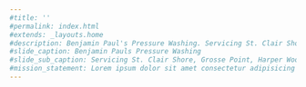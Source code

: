 ```yaml
---
#title: ''
#permalink: index.html
#extends: _layouts.home
#description: Benjamin Paul's Pressure Washing. Servicing St. Clair Shore, Grosse Point,Harper Woods, Sterling Heights and More.
#slide_caption: Benjamin Pauls Pressure Washing
#slide_sub_caption: Servicing St. Clair Shore, Grosse Point, Harper Woods, Sterling Heights and More...
#mission_statement: Lorem ipsum dolor sit amet consectetur adipisicing elit. Minus illo eaque reprehenderit, tempora similique corporis ipsum? Expedita exercitationem inventore nihil. Ullam totam sit eum tempore quae sunt dolores, consectetur quisquam.
---
```

